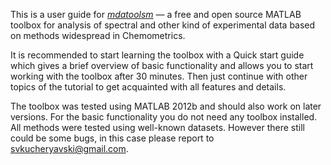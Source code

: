 This is a user guide for [*mdatoolsm*](https://github.com/svkucheryavski/mdatoolsm) — a free and open source MATLAB toolbox for analysis of spectral and other kind of experimental data based on methods widespread in Chemometrics. 

It is recommended to start learning the toolbox with a Quick start guide which gives a brief overview of basic functionality and allows you to start working with the toolbox after 30 minutes. Then just continue with other topics of the tutorial to get acquainted with all features and details.

The toolbox was tested using MATLAB 2012b and should also work on later versions. For the basic functionality you do not need any toolbox installed. All methods were tested using well-known datasets. However there still could be some bugs, in this case please report to [svkucheryavski@gmail.com](mailto:svkucheryavski@gmail.com).